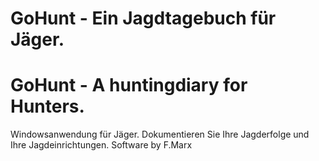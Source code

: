 # GoHunt - Ein Jagdtagebuch für Jäger.
# GoHunt - A huntingdiary for Hunters.

Windowsanwendung für Jäger. Dokumentieren Sie Ihre Jagderfolge und Ihre Jagdeinrichtungen. Software by F.Marx
